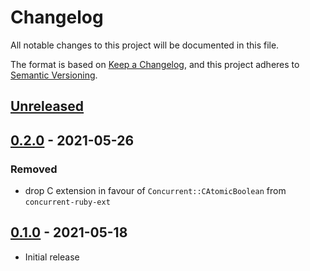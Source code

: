 # Changelog

All notable changes to this project will be documented in this file.

The format is based on [Keep a Changelog](https://keepachangelog.com/en/1.0.0/),
and this project adheres to [Semantic Versioning](https://semver.org/spec/v2.0.0.html).

## [Unreleased]

## [0.2.0] - 2021-05-26

### Removed

- drop C extension in favour of `Concurrent::CAtomicBoolean` from `concurrent-ruby-ext`

## [0.1.0] - 2021-05-18

- Initial release

[Unreleased]: https://github.com/bookmate/bm-cancellation/compare/v0.2.0...HEAD
[0.2.0]: https://github.com/bookmate/bm-cancellation/compare/v0.1.0...v0.2.0
[0.1.0]: https://github.com/bookmate/bm-cancellation/releases/tag/v0.1.0
